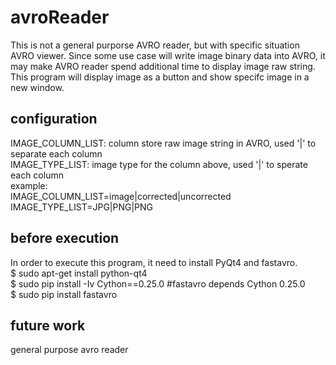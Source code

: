 # avroReader
This is not a general purporse AVRO reader, but with specific situation AVRO viewer. Since some use case will write image binary data into AVRO, it may make AVRO reader spend additional time to display image raw string. This program will display image as a button and show specifc image in a new window.

## configuration
IMAGE_COLUMN_LIST: column store raw image string in AVRO, used '|' to separate each column  
IMAGE_TYPE_LIST: image type for the column above, used '|' to sperate each column  
example:  
IMAGE_COLUMN_LIST=image|corrected|uncorrected  
IMAGE_TYPE_LIST=JPG|PNG|PNG  

## before execution
In order to execute this program, it need to install PyQt4 and fastavro.  
$ sudo apt-get install python-qt4  
$ sudo pip install -Iv Cython==0.25.0  #fastavro depends Cython 0.25.0  
$ sudo pip install fastavro  

## future work
general purpose avro reader
